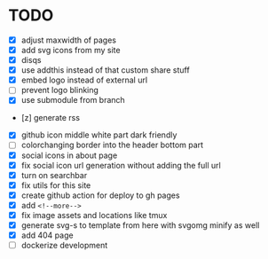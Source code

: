 # TODO

- [x] adjust maxwidth of pages
- [x] add svg icons from my site
- [x] disqs
- [x] use addthis instead of that custom share stuff
- [x] embed logo instead of external url
- [ ] prevent logo blinking
- [x] use submodule from branch
- [z] generate rss
- [x] github icon middle white part dark friendly
- [ ] colorchanging border into the header bottom part
- [x] social icons in about page
- [x] fix social icon url generation without adding the full url
- [x] turn on searchbar
- [x] fix utils for this site
- [x] create github action for deploy to gh pages
- [x] add `<!--more-->`
- [x] fix image assets and locations like tmux
- [x] generate svg-s to template from here with svgomg minify as well
- [x] add 404 page
- [ ] dockerize development
